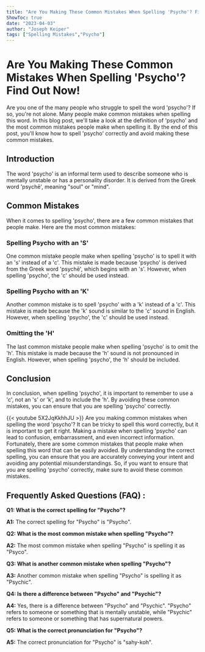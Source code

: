 ```yaml
---
title: "Are You Making These Common Mistakes When Spelling 'Psycho'? Find Out Now!"
ShowToc: true 
date: "2023-04-03"
author: "Joseph Keiper" 
tags: ["Spelling Mistakes","Psycho"]
---
```

# Are You Making These Common Mistakes When Spelling 'Psycho'? Find Out Now!
Are you one of the many people who struggle to spell the word 'psycho'? If so, you're not alone. Many people make common mistakes when spelling this word. In this blog post, we'll take a look at the definition of 'psycho' and the most common mistakes people make when spelling it. By the end of this post, you'll know how to spell 'psycho' correctly and avoid making these common mistakes.

## Introduction

The word 'psycho' is an informal term used to describe someone who is mentally unstable or has a personality disorder. It is derived from the Greek word 'psychē', meaning "soul" or "mind".

## Common Mistakes

When it comes to spelling 'psycho', there are a few common mistakes that people make. Here are the most common mistakes:

### Spelling Psycho with an 'S'

One common mistake people make when spelling 'psycho' is to spell it with an 's' instead of a 'c'. This mistake is made because 'psycho' is derived from the Greek word 'psychē', which begins with an 's'. However, when spelling 'psycho', the 'c' should be used instead.

### Spelling Psycho with an 'K'

Another common mistake is to spell 'psycho' with a 'k' instead of a 'c'. This mistake is made because the 'k' sound is similar to the 'c' sound in English. However, when spelling 'psycho', the 'c' should be used instead.

### Omitting the 'H'

The last common mistake people make when spelling 'psycho' is to omit the 'h'. This mistake is made because the 'h' sound is not pronounced in English. However, when spelling 'psycho', the 'h' should be included.

## Conclusion

In conclusion, when spelling 'psycho', it is important to remember to use a 'c', not an 's' or 'k', and to include the 'h'. By avoiding these common mistakes, you can ensure that you are spelling 'psycho' correctly.

{{< youtube 5X2JqKkhhJU >}} 
Are you making common mistakes when spelling the word 'psycho'? It can be tricky to spell this word correctly, but it is important to get it right. Making a mistake when spelling 'psycho' can lead to confusion, embarrassment, and even incorrect information. Fortunately, there are some common mistakes that people make when spelling this word that can be easily avoided. By understanding the correct spelling, you can ensure that you are accurately conveying your intent and avoiding any potential misunderstandings. So, if you want to ensure that you are spelling 'psycho' correctly, make sure to avoid these common mistakes.

## Frequently Asked Questions (FAQ) :
**Q1: What is the correct spelling for "Psycho"?**

**A1:** The correct spelling for "Psycho" is "Psycho".

**Q2: What is the most common mistake when spelling "Psycho"?**

**A2:** The most common mistake when spelling "Psycho" is spelling it as "Psyco".

**Q3: What is another common mistake when spelling "Psycho"?**

**A3:** Another common mistake when spelling "Psycho" is spelling it as "Psychic".

**Q4: Is there a difference between "Psycho" and "Psychic"?**

**A4:** Yes, there is a difference between "Psycho" and "Psychic". "Psycho" refers to someone or something that is mentally unstable, while "Psychic" refers to someone or something that has supernatural powers.

**Q5: What is the correct pronunciation for "Psycho"?**

**A5:** The correct pronunciation for "Psycho" is "sahy-koh".





